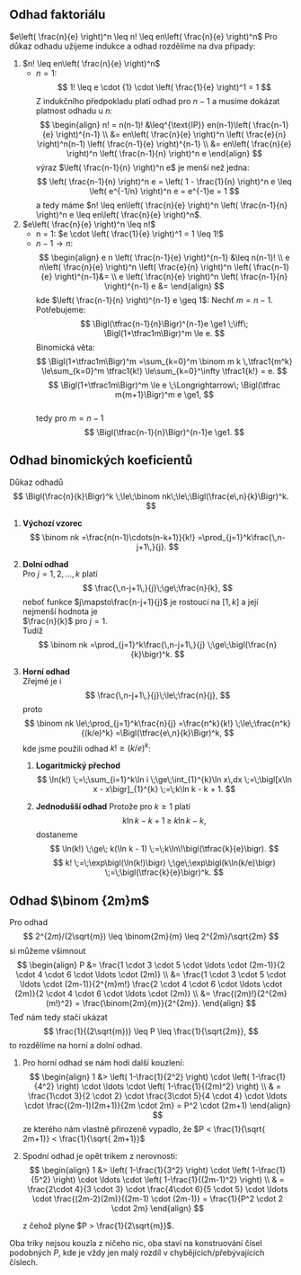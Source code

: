 ## Odhad faktoriálu
$e\left( \frac{n}{e} \right)^n \leq n! \leq en\left( \frac{n}{e} \right)^n$
Pro důkaz odhadu užijeme indukce a odhad rozdělíme na dva případy:
1. $n! \leq en\left( \frac{n}{e} \right)^n$
	- $n=1$:
$$
1! \leq e \cdot {1} \cdot \left( \frac{1}{e} \right)^1 = 1
$$
Z indukčního předpokladu platí odhad pro $n-1$ a musíme dokázat platnost odhadu u $n$:
$$
\begin{align}
n! = n(n-1)! &\leq^{\text{IP}} en(n-1)\left( \frac{n-1}{e} \right)^{n-1} \\
&= en\left( \frac{n}{e} \right)^n \left( \frac{e}{n} \right)^n(n-1) \left( \frac{n-1}{e} \right)^{n-1} \\
&= en\left( \frac{n}{e} \right)^n \left( \frac{n-1}{n} \right)^n e
\end{align}
$$
výraz $\left( \frac{n-1}{n} \right)^n e$ je menší než jedna:
$$
\left( \frac{n-1}{n} \right)^n e = \left( 1 - \frac{1}{n} \right)^n e \leq \left( e^{-1/n} \right)^n e = e^{-1}e = 1
$$
a tedy máme $n! \leq en\left( \frac{n}{e} \right)^n \left( \frac{n-1}{n} \right)^n e \leq en\left( \frac{n}{e} \right)^n$.
2. $e\left( \frac{n}{e} \right)^n \leq n!$
	- n = 1: $e \cdot \left( \frac{1}{e} \right)^1 = 1 \leq 1!$
	- $n-1 \rightarrow n$:
$$
\begin{align}
e n \left( \frac{n-1}{e} \right)^{n-1}  &\leq n(n-1)! \\
e n\left( \frac{n}{e} \right)^n \left( \frac{e}{n} \right)^n  \left( \frac{n-1}{e} \right)^{n-1}&=  \\
e \left( \frac{n}{e} \right)^n  \left( \frac{n-1}{n} \right)^{n-1} e &=
\end{align}
$$
kde $\left( \frac{n-1}{n} \right)^{n-1} e \geq 1$:
Nechť $m=n-1$. Potřebujeme:
$$
   \Bigl(\tfrac{n-1}{n}\Bigr)^{n-1}e \ge1
   \;\iff\;
   \Bigl(1+\tfrac1m\Bigr)^m \le e.
$$
Binomická věta:
$$
\Bigl(1+\tfrac1m\Bigr)^m
   =\sum_{k=0}^m \binom m k \,\tfrac1{m^k}
   \le\sum_{k=0}^m \tfrac1{k!}
   \le\sum_{k=0}^\infty \tfrac1{k!}
   = e.
$$
$$   \Bigl(1+\tfrac1m\Bigr)^m \le e
   \;\Longrightarrow\;
   \Bigl(\tfrac m{m+1}\Bigr)^m e \ge1,
$$   
tedy pro $m=n-1$
$$
   \Bigl(\tfrac{n-1}{n}\Bigr)^{n-1}e \ge1.
$$
## Odhad binomických koeficientů
Důkaz odhadů  
$$
\Bigl(\frac{n}{k}\Bigr)^k \;\le\;\binom nk\;\le\;\Bigl(\frac{e\,n}{k}\Bigr)^k.
$$

1. **Výchozí vzorec**  
$$
\binom nk
   =\frac{n(n-1)\cdots(n-k+1)}{k!}
   =\prod_{j=1}^k\frac{\,n-j+1\,}{j}.
$$

2. **Dolní odhad**  
   Pro $j=1,2,\dots,k$ platí
$$
\frac{\,n-j+1\,}{j}\;\ge\;\frac{n}{k},
$$
   neboť funkce $j\mapsto\frac{n-j+1}{j}$ je rostoucí na $[1,k]$ a její nejmenší hodnota je  
   $\frac{n}{k}$ pro $j=1$.  
   Tudíž
$$
\binom nk
   =\prod_{j=1}^k\frac{\,n-j+1\,}{j}
   \;\ge\;\bigl(\frac{n}{k}\bigr)^k.
$$

3. **Horní odhad**  
   Zřejmé je i
$$
   \frac{\,n-j+1\,}{j}\;\le\;\frac{n}{j},
$$
   proto
$$
   \binom nk
   \le\;\prod_{j=1}^k\frac{n}{j}
   =\frac{n^k}{k!}
   \;\le\;\frac{n^k}{(k/e)^k}
   =\Bigl(\tfrac{e\,n}{k}\Bigr)^k,
$$
   kde jsme použili odhad $k!\ge (k/e)^k$: 

	1. **Logaritmický přechod**  
$$
   \ln(k!) \;=\;\sum_{i=1}^k\ln i
   \;\ge\;\int_{1}^{k}\ln x\,dx
   \;=\;\bigl[x\ln x - x\bigr]_{1}^{k}
   \;=\;k\ln k - k + 1.
$$

	2. **Jednodušší odhad**
   Protože pro $k\ge1$ platí
$$
   k\ln k - k + 1 \;\ge\; k\ln k - k,
$$
   dostaneme
$$
   \ln(k!) \;\ge\; k(\ln k - 1)
   \;=\;k\ln\!\bigl(\tfrac{k}{e}\bigr).
$$$$
   k! \;=\;\exp\bigl(\ln(k!)\bigr)
   \;\ge\;\exp\bigl(k\ln(k/e)\bigr)
   \;=\;\bigl(\tfrac{k}{e}\bigr)^k.
$$

## Odhad $\binom {2m}m$
Pro odhad
$$
2^{2𝑚}/(2\sqrt{m}) \leq \binom{2m}{m} \leq 2^{2m}/\sqrt{2m}
$$
si můžeme všimnout
$$
\begin{align}
P &= \frac{1 \cdot 3 \cdot 5 \cdot \ldots \cdot (2m-1)}{2 \cdot 4 \cdot 6 \cdot \ldots \cdot (2m)} \\
&= \frac{1 \cdot 3 \cdot 5 \cdot \ldots \cdot (2m-1)}{2^{m}m!} \frac{2 \cdot 4 \cdot 6 \cdot \ldots \cdot (2m)}{2 \cdot 4 \cdot 6 \cdot \ldots \cdot (2m)} \\
&= \frac{(2m)!}{2^{2m} (m!)^2} = \frac{\binom{2m}{m}}{2^{2m}}.
\end{align}
$$
Teď nám tedy stačí ukázat 
$$
\frac{1}{(2\sqrt{m})} \leq P \leq \frac{1}{\sqrt{2m}},
$$to rozdělíme na horní a dolní odhad.
1. Pro horní odhad se nám hodí další kouzlení:
$$
\begin{align}
	1 &> \left( 1-\frac{1}{2^2} \right) \cdot \left( 1-\frac{1}{4^2} \right) \cdot \ldots \cdot \left( 1-\frac{1}{(2m)^2} \right) \\
& = \frac{1\cdot 3}{2 \cdot 2} \cdot \frac{3\cdot 5}{4 \cdot 4} \cdot \ldots \cdot \frac{(2m-1)(2m+1)}{2m \cdot 2m} = P^2 \cdot (2m+1) 
\end{align}
$$
	ze kterého nám vlastně přirozeně vypadlo, že $P < \frac{1}{\sqrt{ 2m+1}} <  \frac{1}{\sqrt{ 2m+1}}$
2. Spodní odhad je opět trikem z nerovnosti:
$$
\begin{align}
	1 &> \left( 1-\frac{1}{3^2} \right) \cdot \left( 1-\frac{1}{5^2} \right) \cdot \ldots \cdot \left( 1-\frac{1}{(2m-1)^2} \right) \\
& = \frac{2\cdot 4}{3 \cdot 3} \cdot \frac{4\cdot 6}{5 \cdot 5} \cdot \ldots \cdot \frac{(2m-2)(2m)}{(2m-1) \cdot (2m-1)} = \frac{1}{P^2 \cdot 2 \cdot 2m}
\end{align}
$$

	z čehož plyne $P > \frac{1}{2\sqrt{m}}$.

Oba triky nejsou kouzla z ničeho nic, oba staví na konstruování čísel podobných $P$, kde je vždy jen malý rozdíl v chybějících/přebývajících číslech.